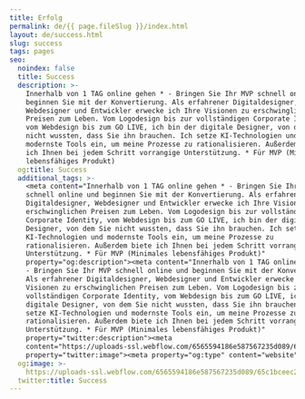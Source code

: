 ```yaml
---
title: Erfolg
permalink: de/{{ page.fileSlug }}/index.html
layout: de/success.html
slug: success
tags: pages
seo:
  noindex: false
  title: Success
  description: >-
    Innerhalb von 1 TAG online gehen * - Bringen Sie Ihr MVP schnell online und
    beginnen Sie mit der Konvertierung. Als erfahrener Digitaldesigner,
    Webdesigner und Entwickler erwecke ich Ihre Visionen zu erschwinglichen
    Preisen zum Leben. Vom Logodesign bis zur vollständigen Corporate Identity,
    vom Webdesign bis zum GO LIVE, ich bin der digitale Designer, von dem Sie
    nicht wussten, dass Sie ihn brauchen. Ich setze KI-Technologien und
    modernste Tools ein, um meine Prozesse zu rationalisieren. Außerdem biete
    ich Ihnen bei jedem Schritt vorrangige Unterstützung. * Für MVP (Minimales
    lebensfähiges Produkt)
  og:title: Success
  additional_tags: >-
    <meta content="Innerhalb von 1 TAG online gehen * - Bringen Sie Ihr MVP
    schnell online und beginnen Sie mit der Konvertierung. Als erfahrener
    Digitaldesigner, Webdesigner und Entwickler erwecke ich Ihre Visionen zu
    erschwinglichen Preisen zum Leben. Vom Logodesign bis zur vollständigen
    Corporate Identity, vom Webdesign bis zum GO LIVE, ich bin der digitale
    Designer, von dem Sie nicht wussten, dass Sie ihn brauchen. Ich setze
    KI-Technologien und modernste Tools ein, um meine Prozesse zu
    rationalisieren. Außerdem biete ich Ihnen bei jedem Schritt vorrangige
    Unterstützung. * Für MVP (Minimales lebensfähiges Produkt)"
    property="og:description"><meta content="Innerhalb von 1 TAG online gehen *
    - Bringen Sie Ihr MVP schnell online und beginnen Sie mit der Konvertierung.
    Als erfahrener Digitaldesigner, Webdesigner und Entwickler erwecke ich Ihre
    Visionen zu erschwinglichen Preisen zum Leben. Vom Logodesign bis zur
    vollständigen Corporate Identity, vom Webdesign bis zum GO LIVE, ich bin der
    digitale Designer, von dem Sie nicht wussten, dass Sie ihn brauchen. Ich
    setze KI-Technologien und modernste Tools ein, um meine Prozesse zu
    rationalisieren. Außerdem biete ich Ihnen bei jedem Schritt vorrangige
    Unterstützung. * Für MVP (Minimales lebensfähiges Produkt)"
    property="twitter:description"><meta
    content="https://uploads-ssl.webflow.com/6565594186e587567235d089/65c1bceec287504a11955e0a_opengraph%20DE.jpg"
    property="twitter:image"><meta property="og:type" content="website">
  og:image: >-
    https://uploads-ssl.webflow.com/6565594186e587567235d089/65c1bceec287504a11955e0a_opengraph%20DE.jpg
  twitter:title: Success
---
```




